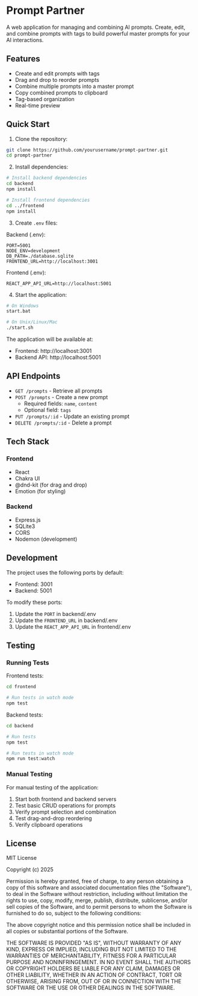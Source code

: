 # Prompt Partner

A web application for managing and combining AI prompts. Create, edit, and combine prompts with tags to build powerful master prompts for your AI interactions.

## Features

- Create and edit prompts with tags
- Drag and drop to reorder prompts
- Combine multiple prompts into a master prompt
- Copy combined prompts to clipboard
- Tag-based organization
- Real-time preview

## Quick Start

1. Clone the repository:
```bash
git clone https://github.com/yourusername/prompt-partner.git
cd prompt-partner
```

2. Install dependencies:
```bash
# Install backend dependencies
cd backend
npm install

# Install frontend dependencies
cd ../frontend
npm install
```

3. Create `.env` files:

Backend (.env):
```
PORT=5001
NODE_ENV=development
DB_PATH=./database.sqlite
FRONTEND_URL=http://localhost:3001
```

Frontend (.env):
```
REACT_APP_API_URL=http://localhost:5001
```

4. Start the application:
```bash
# On Windows
start.bat

# On Unix/Linux/Mac
./start.sh
```

The application will be available at:
- Frontend: http://localhost:3001
- Backend API: http://localhost:5001

## API Endpoints

- `GET /prompts` - Retrieve all prompts
- `POST /prompts` - Create a new prompt
  - Required fields: `name`, `content`
  - Optional field: `tags`
- `PUT /prompts/:id` - Update an existing prompt
- `DELETE /prompts/:id` - Delete a prompt

## Tech Stack

### Frontend
- React
- Chakra UI
- @dnd-kit (for drag and drop)
- Emotion (for styling)

### Backend
- Express.js
- SQLite3
- CORS
- Nodemon (development)

## Development

The project uses the following ports by default:
- Frontend: 3001
- Backend: 5001

To modify these ports:
1. Update the `PORT` in backend/.env
2. Update the `FRONTEND_URL` in backend/.env
3. Update the `REACT_APP_API_URL` in frontend/.env

## Testing

### Running Tests

Frontend tests:
```bash
cd frontend

# Run tests in watch mode
npm test
```

Backend tests:
```bash
cd backend

# Run tests
npm test

# Run tests in watch mode
npm run test:watch
```

### Manual Testing
For manual testing of the application:
1. Start both frontend and backend servers
2. Test basic CRUD operations for prompts
3. Verify prompt selection and combination
4. Test drag-and-drop reordering
5. Verify clipboard operations

## License

MIT License

Copyright (c) 2025

Permission is hereby granted, free of charge, to any person obtaining a copy
of this software and associated documentation files (the "Software"), to deal
in the Software without restriction, including without limitation the rights
to use, copy, modify, merge, publish, distribute, sublicense, and/or sell
copies of the Software, and to permit persons to whom the Software is
furnished to do so, subject to the following conditions:

The above copyright notice and this permission notice shall be included in all
copies or substantial portions of the Software.

THE SOFTWARE IS PROVIDED "AS IS", WITHOUT WARRANTY OF ANY KIND, EXPRESS OR
IMPLIED, INCLUDING BUT NOT LIMITED TO THE WARRANTIES OF MERCHANTABILITY,
FITNESS FOR A PARTICULAR PURPOSE AND NONINFRINGEMENT. IN NO EVENT SHALL THE
AUTHORS OR COPYRIGHT HOLDERS BE LIABLE FOR ANY CLAIM, DAMAGES OR OTHER
LIABILITY, WHETHER IN AN ACTION OF CONTRACT, TORT OR OTHERWISE, ARISING FROM,
OUT OF OR IN CONNECTION WITH THE SOFTWARE OR THE USE OR OTHER DEALINGS IN THE
SOFTWARE.
